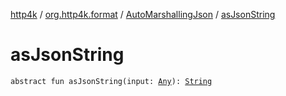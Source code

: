 [http4k](../../index.md) / [org.http4k.format](../index.md) / [AutoMarshallingJson](index.md) / [asJsonString](./as-json-string.md)

# asJsonString

`abstract fun asJsonString(input: `[`Any`](https://kotlinlang.org/api/latest/jvm/stdlib/kotlin/-any/index.html)`): `[`String`](https://kotlinlang.org/api/latest/jvm/stdlib/kotlin/-string/index.html)